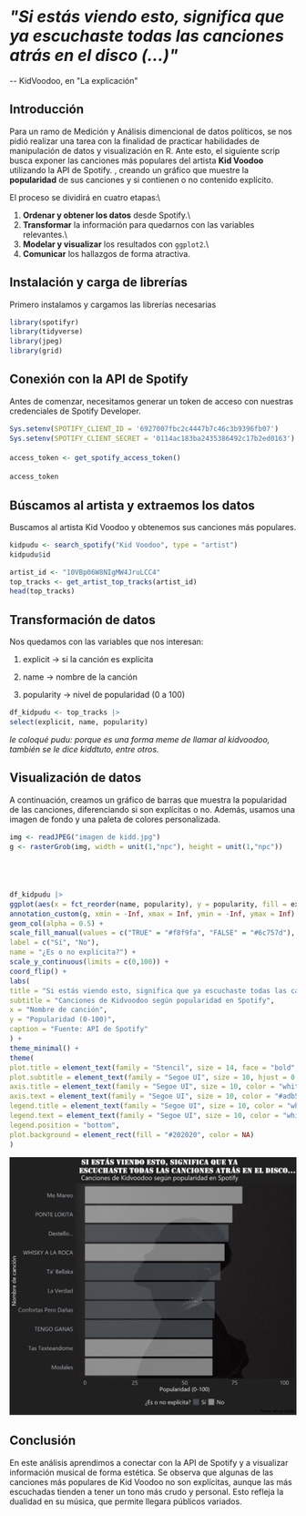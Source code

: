 # *"Si estás viendo esto, significa que ya escuchaste todas las canciones atrás en el disco (...)"*

-- KidVoodoo, en "La explicación"

## Introducción

Para un ramo de Medición y Análisis dimencional de datos políticos, se nos pidió realizar una tarea con la finalidad de practicar habilidades de manipulación de datos y visualización en R. Ante esto, el siguiente scrip busca exponer las canciones más populares del artista **Kid Voodoo** utilizando la API de Spotify. , creando un gráfico que muestre la **popularidad** de sus canciones y si contienen o no contenido explícito.

El proceso se dividirá en cuatro etapas:\
1. **Ordenar y obtener los datos** desde Spotify.\
2. **Transformar** la información para quedarnos con las variables relevantes.\
3. **Modelar y visualizar** los resultados con `ggplot2`.\
4. **Comunicar** los hallazgos de forma atractiva.

## Instalación y carga de librerías

Primero instalamos y cargamos las librerías necesarias

``` r
library(spotifyr)
library(tidyverse)
library(jpeg)
library(grid)
```

## Conexión con la API de Spotify

Antes de comenzar, necesitamos generar un token de acceso con nuestras credenciales de Spotify Developer.

``` r
Sys.setenv(SPOTIFY_CLIENT_ID = '6927007fbc2c4447b7c46c3b9396fb07')
Sys.setenv(SPOTIFY_CLIENT_SECRET = '0114ac183ba2435386492c17b2ed0163')

access_token <- get_spotify_access_token()

access_token
```

## Búscamos al artista y extraemos los datos

Buscamos al artista Kid Voodoo y obtenemos sus canciones más populares.

``` r
kidpudu <- search_spotify("Kid Voodoo", type = "artist")
kidpudu$id
```

``` r
artist_id <- "10VBp06W8NIgMW4JruLCC4"
top_tracks <- get_artist_top_tracks(artist_id)
head(top_tracks)
```

## Transformación de datos

Nos quedamos con las variables que nos interesan:

1.  explicit → si la canción es explícita

2.  name → nombre de la canción

3.  popularity → nivel de popularidad (0 a 100)

``` r
df_kidpudu <- top_tracks |>
select(explicit, name, popularity)
```

*le coloqué pudu: porque es una forma meme de llamar al kidvoodoo, también se le dice kiddtuto, entre otros.*

## Visualización de datos

A continuación, creamos un gráfico de barras que muestra la popularidad de las canciones, diferenciando si son explícitas o no. Además, usamos una imagen de fondo y una paleta de colores personalizada.

``` r
img <- readJPEG("imagen de kidd.jpg")
g <- rasterGrob(img, width = unit(1,"npc"), height = unit(1,"npc"))




df_kidpudu |>
ggplot(aes(x = fct_reorder(name, popularity), y = popularity, fill = explicit)) +
annotation_custom(g, xmin = -Inf, xmax = Inf, ymin = -Inf, ymax = Inf) +
geom_col(alpha = 0.5) +
scale_fill_manual(values = c("TRUE" = "#f8f9fa", "FALSE" = "#6c757d"),
label = c("Sí", "No"),
name = "¿Es o no explícita?") +
scale_y_continuous(limits = c(0,100)) +
coord_flip() +
labs(
title = "Si estás viendo esto, significa que ya escuchaste todas las canciones atrás en el disco",
subtitle = "Canciones de Kidvoodoo según popularidad en Spotify",
x = "Nombre de canción",
y = "Popularidad (0-100)",
caption = "Fuente: API de Spotify"
) +
theme_minimal() +
theme(
plot.title = element_text(family = "Stencil", size = 14, face = "bold", hjust = 0.5, color = "white"),
plot.subtitle = element_text(family = "Segoe UI", size = 10, hjust = 0.5, color = "white"),
axis.title = element_text(family = "Segoe UI", size = 10, color = "white"),
axis.text = element_text(family = "Segoe UI", size = 10, color = "#adb5bd"),
legend.title = element_text(family = "Segoe UI", size = 10, color = "white"),
legend.text = element_text(family = "Segoe UI", size = 10, color = "white"),
legend.position = "bottom",
plot.background = element_rect(fill = "#202020", color = NA)
)
```

![](grafico_final.png)

## Conclusión

En este análisis aprendimos a conectar con la API de Spotify y a visualizar información musical de forma estética. Se observa que algunas de las canciones más populares de Kid Voodoo no son explícitas, aunque las más escuchadas tienden a tener un tono más crudo y personal. Esto refleja la dualidad en su música, que permite llegara públicos variados.
